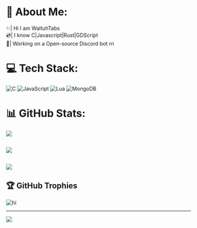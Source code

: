 # 💫 About Me:
✨| Hi I am WaltuhTabs<br>💿| I know C|Javascript|Rust|GDScript<br>🔧| Working on a Open-source Discord bot rn


# 💻 Tech Stack:
![C](https://img.shields.io/badge/c-%2300599C.svg?style=for-the-badge&logo=c&logoColor=white) ![JavaScript](https://img.shields.io/badge/javascript-%23323330.svg?style=for-the-badge&logo=javascript&logoColor=%23F7DF1E) ![Lua](https://img.shields.io/badge/lua-%232C2D72.svg?style=for-the-badge&logo=lua&logoColor=white) ![MongoDB](https://img.shields.io/badge/MongoDB-%234ea94b.svg?style=for-the-badge&logo=mongodb&logoColor=white)
# 📊 GitHub Stats:
![](https://github-readme-stats.vercel.app/api?username=WaltuhTabsDev)<br/>
##
![](https://github-readme-streak-stats.herokuapp.com/?user=WaltuhTabsDev)<br/>
##
![](https://github-readme-stats.vercel.app/api/top-langs/?username=WaltuhTabsDev)

## 🏆 GitHub Trophies
![hi](https://github-profile-trophy.vercel.app/?username=WaltuhTabsDev)

---
[![](https://visitcount.itsvg.in/api?id=WaltuhTabsDev)](https://visitcount.itsvg.in)

